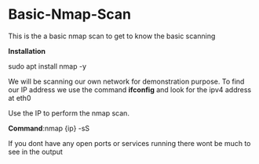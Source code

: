 # Basic-Nmap-Scan
This is the a basic nmap scan to get to know the basic scanning 

**Installation**

sudo apt install nmap -y


We will be scanning our own network for demonstration purpose.
To find our IP address we use the command **ifconfig**  and look for the ipv4 address at eth0

Use the IP to perform the nmap scan.

**Command**:nmap {ip} -sS

If you dont have any open ports or services running there wont be much to see in the output

